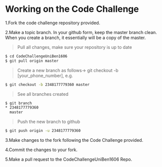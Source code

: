 # Working on the Code Challenge
1.Fork the code challenge repository provided.

2.Make a topic branch. In your github form, keep the master branch clean. When you create a branch, it essentially will be a copy of the master.

>Pull all changes, make sure your repository is up to date

```sh
$ cd CodeChallengeUniBen1606
$ git pull origin master
```

>Create a new branch as follows-> git checkout -b [your_phone_number], e.g.

```sh
$ git checkout -b 2348177779360 master
```

>See all branches created

```sh
$ git branch
* 2348177779360
  master
```

>Push the new branch to github

```sh
$ git push origin -u 2348177779360
```

3.Make changes to the fork following the Code Challenge provided.

4.Commit the changes to your fork.

5.Make a pull request to the CodeChallengeUniBen1606 Repo.
